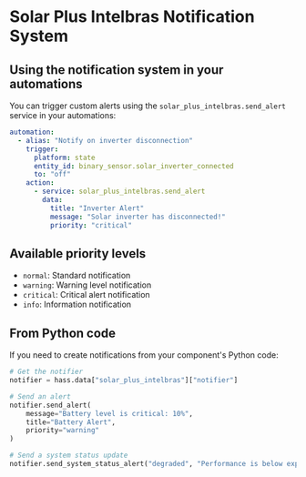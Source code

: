 # Solar Plus Intelbras Notification System

## Using the notification system in your automations

You can trigger custom alerts using the `solar_plus_intelbras.send_alert` service in your automations:

```yaml
automation:
  - alias: "Notify on inverter disconnection"
    trigger:
      platform: state
      entity_id: binary_sensor.solar_inverter_connected
      to: "off"
    action:
      - service: solar_plus_intelbras.send_alert
        data:
          title: "Inverter Alert"
          message: "Solar inverter has disconnected!"
          priority: "critical"
```

## Available priority levels

- `normal`: Standard notification
- `warning`: Warning level notification
- `critical`: Critical alert notification
- `info`: Information notification

## From Python code

If you need to create notifications from your component's Python code:

```python
# Get the notifier
notifier = hass.data["solar_plus_intelbras"]["notifier"]

# Send an alert
notifier.send_alert(
    message="Battery level is critical: 10%",
    title="Battery Alert",
    priority="warning"
)

# Send a system status update
notifier.send_system_status_alert("degraded", "Performance is below expected levels")
```
